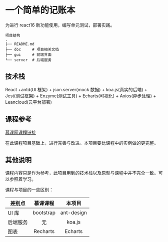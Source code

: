 # 一个简单的记账本

为进行 react16 新功能使用，编写单元测试，部署实践。

```
项目结构
.
├── README.md
├── doc     # 项目相关文档
├── gui     # 前端界面
└── server  # 后端服务
```

## 技术栈

React +antd(UI 框架) + json.server(mock 数据) + koa.js(真实的后端) + Jest(测试框架) + Enzyme(测试工具) + Echarts(可视化) + Axios(异步处理) + Leancloud(云平台部署)

## 课程参考

[慕课网课程链接](https://coding.imooc.com/class/302.html#Anchor)

在此课程项目基础上，进行完善与改进。本项目要比课程中的实例做的更完整。

## 其他说明

课程内容只是作为参考，此项目用到的技术栈以及原型与课程中并不完全一致。可以参照着学习。

课程与项目的一些区别：

| 差别点   | 慕课课程  |   本项目   |
| -------- | :-------: | :--------: |
| UI 库    | bootstrap | ant-design |
| 后端服务 |    无     |   koa.js   |
| 图表     | Recharts  |  Echarts   |
